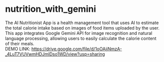 # nutrition_with_gemini
The AI Nutritionist App is a health management tool that uses AI to estimate the total calorie intake based on images of food items uploaded by the user. This app integrates Google Gemini API for image recognition and natural language processing, allowing users to easily calculate the calorie content of their meals.\
DEMO LINK:
https://drive.google.com/file/d/1oOAijNmzA-_4LuT7VUVwmHDJmIDso1WD/view?usp=sharing
